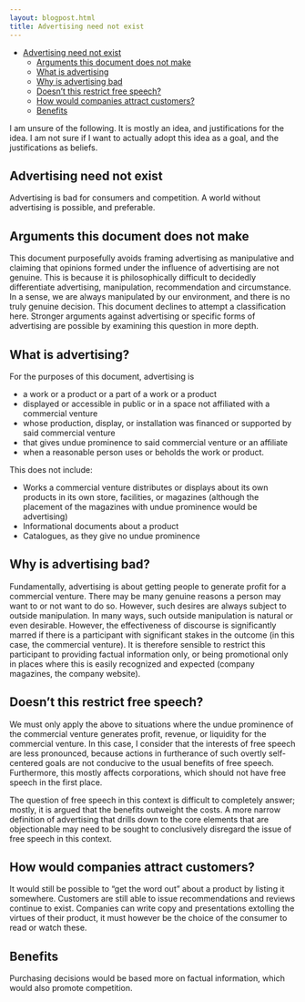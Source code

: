 ```yaml
---
layout: blogpost.html
title: Advertising need not exist
---
```


<div id="outline">

- [Advertising need not exist](#advertising-need-not-exist)
  - [Arguments this document does not make](#arguments-this-document-does-not-make)
  - [What is advertising](#what-is-advertising)
  - [Why is advertising bad](#why-is-advertising-bad)
  - [Doesn’t this restrict free speech?](#doesnt-this-restrict-free-speech)
  - [How would companies attract customers?](#how-would-companies-attract-customers)
  - [Benefits](#benefits)

</div>

<article>

I am unsure of the following. It is mostly an idea, and justifications for the idea.
I am not sure if I want to actually adopt this idea as a goal, and the justifications as beliefs.

# Advertising need not exist

Advertising is bad for consumers and competition.
A world without advertising is possible, and preferable.

## Arguments this document does not make

This document purposefully avoids framing advertising as manipulative
and claiming that opinions formed under the influence of advertising are not genuine.
This is because it is philosophically difficult to decidedly differentiate advertising,
manipulation, recommendation and circumstance.
In a sense, we are always manipulated by our environment, and there is no truly genuine decision.
This document declines to attempt a classification here.
Stronger arguments against advertising or specific forms of advertising are possible by
examining this question in more depth.

## What is advertising?

For the purposes of this document, advertising is
- a work or a product or a part of a work or a product
- displayed or accessible in public or in a space not affiliated with a commercial venture
- whose production, display, or installation was financed or supported by said commercial venture
- that gives undue prominence to said commercial venture or an affiliate
- when a reasonable person uses or beholds the work or product.

This does not include:
- Works a commercial venture distributes or displays about its own products in its own store, facilities,
  or magazines (although the placement of the magazines with undue prominence would be advertising)
- Informational documents about a product
- Catalogues, as they give no undue prominence

## Why is advertising bad?

Fundamentally, advertising is about getting people to generate profit for a commercial venture.
There may be many genuine reasons a person may want to or not want to do so.
However, such desires are always subject to outside manipulation.
In many ways, such outside manipulation is natural or even desirable.
However, the effectiveness of discourse is significantly marred if there is a participant
with significant stakes in the outcome (in this case, the commercial venture).
It is therefore sensible to restrict this participant to providing factual information only,
or being promotional only in places where this is easily recognized and expected
(company magazines, the company website).

## Doesn’t this restrict free speech?

We must only apply the above to situations where the undue prominence of the commercial venture
generates profit, revenue, or liquidity for the commercial venture.
In this case, I consider that the interests of free speech are less pronounced, because actions in
furtherance of such overtly self-centered goals are not conducive to the usual benefits of free speech.
Furthermore, this mostly affects corporations, which should not have free speech in the first place.

The question of free speech in this context is difficult to completely answer; mostly, it is
argued that the benefits outweight the costs. A more narrow definition of advertising that
drills down to the core elements that are objectionable may need to be sought to conclusively disregard
the issue of free speech in this context.

## How would companies attract customers?

It would still be possible to “get the word out” about a product by listing it somewhere.
Customers are still able to issue recommendations and reviews continue to exist.
Companies can write copy and presentations extolling the virtues of their product,
it must however be the choice of the consumer to read or watch these.

## Benefits

Purchasing decisions would be based more on factual information, which would also promote competition.

</article>
